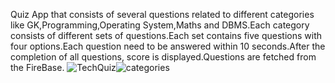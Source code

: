 Quiz App that consists of several questions related to different categories like GK,Programming,Operating System,Maths and DBMS.Each category consists of different sets 
of questions.Each set contains five questions with four options.Each question need to be answered within 10 seconds.After the completion of all questions, score is 
displayed.Questions are fetched from the FireBase.
![TechQuiz](https://user-images.githubusercontent.com/81707749/180984292-29ecb725-ab34-4be6-879c-56135a255649.jpeg)![categories](https://user-images.githubusercontent.com/81707749/180987340-1d26814c-52ca-4a0c-9730-67a967644c25.jpeg)
